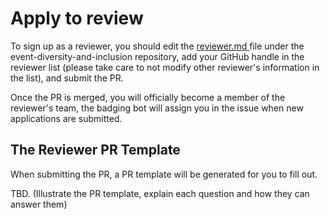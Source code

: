 # Apply to review

To sign up as a reviewer,  you should edit the [reviewer.md ](https://github.com/badging/event-diversity-and-inclusion/blob/master/.github/reviewers.md)file under the event-diversity-and-inclusion repository, add your GitHub handle in the reviewer list \(please take care to not modify other reviewer's information in the list\), and submit the PR. 

Once the PR is merged, you will officially become a member of the reviewer's team, the badging bot will assign you in the issue when new applications are submitted.

## The Reviewer PR Template

When submitting the PR, a PR template will be generated for you to fill out.

TBD. \(Illustrate the PR template, explain each question and how they can answer them\)





